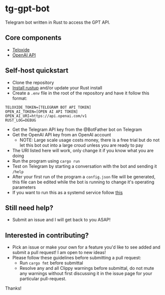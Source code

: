 # tg-gpt-bot
Telegram bot written in Rust to access the GPT API.

## Core components
- [Teloxide](https://github.com/teloxide/teloxide)
- [OpenAI API](https://beta.openai.com/docs/api-reference/introduction)

## Self-host quickstart
- Clone the repository
- [Install rustup](https://rustup.rs/) and/or update your Rust install
- Create a `.env` file in the root of the repository and have it follow this format:
```
TELOXIDE_TOKEN=[TELEGRAM BOT API TOKEN]
OPEN_AI_TOKEN=[OPEN AI API TOKEN]
OPEN_AI_URI=https://api.openai.com/v1
RUST_LOG=DEBUG

```
  - Get the Telegram API key from the @BotFather bot on Telegram
  - Get the OpenAI API key from an OpenAI account
    - NOTE: Large scale usage costs money, there is a free trial but do not let this bot out into a large croud unless you are ready to pay
  - The URI listed here will work, only change it if you know what you are doing
- Run the program using `cargo run`
- Test on Telegram by starting a conversation with the bot and sending it `/help`
- After your first run of the program a `config.json` file will be generated, this file can be edited while the bot is running to change it's operating parameters
- If you want to run this as a systemd service follow [this](systemd-info/README.md)

## Still need help?
- Submit an issue and I will get back to you ASAP!

## Interested in contributing?
- Pick an issue or make your own for a feature you'd like to see added and submit a pull request! I am open to new ideas!
- Please follow these guidelines before submitting a pull request:
  - Run `cargo fmt` before submittal
  - Resolve any and all Clippy warnings before submittal, do not mute any warnings without first discussing it in the issue page for your particular pull-request.

Thanks!
